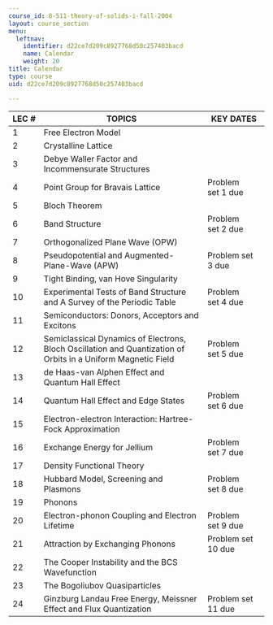 ```yaml
---
course_id: 8-511-theory-of-solids-i-fall-2004
layout: course_section
menu:
  leftnav:
    identifier: d22ce7d209c8927768d50c257403bacd
    name: Calendar
    weight: 20
title: Calendar
type: course
uid: d22ce7d209c8927768d50c257403bacd

---
```


| LEC # | TOPICS | KEY DATES |
| --- | --- | --- |
| 1 | Free Electron Model |  |
| 2 | Crystalline Lattice |  |
| 3 | Debye Waller Factor and Incommensurate Structures |  |
| 4 | Point Group for Bravais Lattice | Problem set 1 due |
| 5 | Bloch Theorem |  |
| 6 | Band Structure | Problem set 2 due |
| 7 | Orthogonalized Plane Wave (OPW) |  |
| 8 | Pseudopotential and Augmented-Plane-Wave (APW) | Problem set 3 due |
| 9 | Tight Binding, van Hove Singularity |  |
| 10 | Experimental Tests of Band Structure and A Survey of the Periodic Table | Problem set 4 due |
| 11 | Semiconductors: Donors, Acceptors and Excitons |  |
| 12 | Semiclassical Dynamics of Electrons, Bloch Oscillation and Quantization of Orbits in a Uniform Magnetic Field | Problem set 5 due |
| 13 | de Haas-van Alphen Effect and Quantum Hall Effect |  |
| 14 | Quantum Hall Effect and Edge States | Problem set 6 due |
| 15 | Electron-electron Interaction: Hartree-Fock Approximation |  |
| 16 | Exchange Energy for Jellium | Problem set 7 due |
| 17 | Density Functional Theory |  |
| 18 | Hubbard Model, Screening and Plasmons | Problem set 8 due |
| 19 | Phonons |  |
| 20 | Electron-phonon Coupling and Electron Lifetime | Problem set 9 due |
| 21 | Attraction by Exchanging Phonons | Problem set 10 due |
| 22 | The Cooper Instability and the BCS Wavefunction |  |
| 23 | The Bogoliubov Quasiparticles |  |
| 24 | Ginzburg Landau Free Energy, Meissner Effect and Flux Quantization | Problem set 11 due